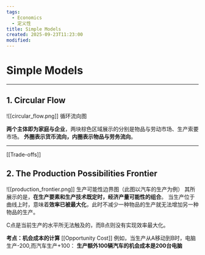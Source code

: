 ```yaml
---
tags:
  - Economics
  - 定义性
title: Simple Models
created: 2025-09-23T11:23:00
modified:
---
```

# Simple Models

---
## 1. Circular Flow
![[circular_flow.png]]
循环流向图

**两个主体即为家庭与企业**，两块棕色区域展示的分别是物品与劳动市场、生产索要市场。
**外圈表示货币流向，内圈表示物品与劳务流向**。

---
[[Trade-offs]]
## 2. The Production Possibilities Frontier
![[production_frontier.png]]
生产可能性边界图（此图以汽车的生产为例）
其所展示的是，**在生产要素和生产技术既定时，经济产量可能性的组合**。
当生产位于曲线上时，意味着**效率已被最大化**，此时不减少一种物品的生产就无法增加另一种物品的生产。

C点是当前生产的水平所无法触及的，而B点则没有实现效率最大化。

**考点：机会成本的计算**
[[Opportunity Cost]]
例如，当生产从A移动到B时，电脑生产-200,而汽车生产+100：
**生产额外100辆汽车的机会成本是200台电脑**


